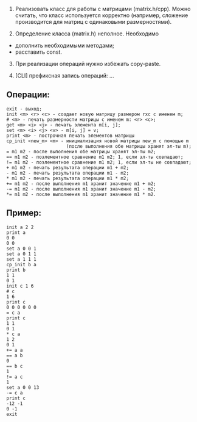 1. Реализовать класс для работы с матрицами (matrix.h/cpp).
Можно считать, что класс используется корректно
(например, сложение производится для матриц с одинаковыми размерностями).

2. Определение класса (matrix.h) неполное. Необходимо

* дополнить необходимыми методами;
* расставить const.

3. При реализации операций нужно избежать copy-paste.

4. \[CLI\] префиксная запись операций: <op> <arg1> <arg2> ...

Операции:
---------

    exit - выход;
    init <m> <r> <c> - создает новую матрицу размером rxc с именем m;
    # <m> - печать размерности матрицы с именем m: <r> <c>;
    get <m> <i> <j> - печать элемента m[i, j];
    set <m> <i> <j> <v> - m[i, j] = v;
    print <m> - построчная печать элементов матрицы
    cp_init <new_m> <m> - инициализация новой матрицы new_m с помощью m
                          (после выполнения обе матрицы хранят эл-ты m);
    = m1 m2 - после выполнения обе матрицы хранят эл-ты m2;
    == m1 m2 - поэлементное сравнение m1 m2; 1, если эл-ты совпадают;
    != m1 m2 - поэлементное сравнение m1 m2; 1, если эл-ты не совпадают;
    + m1 m2 - печать результата операции m1 + m2;
    - m1 m2 - печать результата операции m1 - m2;
    * m1 m2 - печать результата операции m1 * m2;
    += m1 m2 - после выполнения m1 хранит значение m1 + m2;
    -= m1 m2 - после выполнения m1 хранит значение m1 - m2;
    *= m1 m2 - после выполнения m1 хранит значение m1 * m2.

Пример:
-------

    init a 2 2
    print a
    0 0
    0 0
    set a 0 0 1
    set a 0 1 1
    set a 1 1 1
    cp_init b a
    print b
    1 1
    0 1
    init c 1 6
    # c
    1 6
    print c
    0 0 0 0 0 0
    = c a
    print c
    1 1
    0 1
    * c a
    1 2
    0 1
    += a a
    == a b
    0
    == b c
    1
    != a c
    1
    set a 0 0 13
    -= c a
    print c
    -12 -1
    0 -1
    exit
